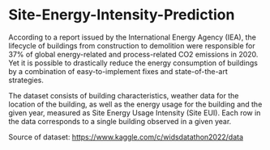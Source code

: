 # Site-Energy-Intensity-Prediction

According to a report issued by the International Energy Agency (IEA), the lifecycle of buildings from construction to demolition were responsible for 37% of global energy-related and process-related CO2 emissions in 2020. Yet it is possible to drastically reduce the energy consumption of buildings by a combination of easy-to-implement fixes and state-of-the-art strategies. 

The dataset consists of building characteristics, weather data for the location of the building, as well as the energy usage for the building and the given year, measured as Site Energy Usage Intensity (Site EUI). Each row in the data corresponds to a single building observed in a given year.

Source of dataset: https://www.kaggle.com/c/widsdatathon2022/data
